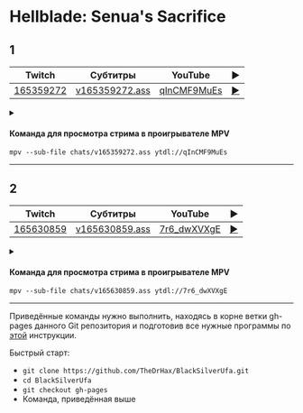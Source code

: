<!-- video.js -->
<link href="https://cdnjs.cloudflare.com/ajax/libs/video.js/6.3.3/video-js.css" rel="stylesheet">
<script src="https://cdnjs.cloudflare.com/ajax/libs/video.js/6.3.3/video.js"></script>
<!-- videojs-youtube -->
<script src="https://cdnjs.cloudflare.com/ajax/libs/videojs-youtube/2.4.1/Youtube.js"></script>
<!-- libjass -->
<link href="https://cdn.jsdelivr.net/npm/libjass@0.11.0/libjass.css" rel="stylesheet">
<script src="https://cdn.jsdelivr.net/npm/libjass@0.11.0/libjass.js"></script>
<!-- videojs-ass -->
<link href="https://cdn.jsdelivr.net/npm/videojs-ass@0.8.0/src/videojs.ass.css" rel="stylesheet">
<script src="https://cdn.jsdelivr.net/npm/videojs-ass@0.8.0/src/videojs.ass.js"></script>
<!-- videojs-resolution-switcher -->
<script src="https://cdn.jsdelivr.net/npm/videojs-resolution-switcher@0.4.2/lib/videojs-resolution-switcher.min.js"></script>

<script>
function createPlayer(id, youtube, twitch) {
  videojs(id, {
    controls: true,
    nativeControlsForTouch: false,
    width: 640,
    height: 360,
    fluid: true,
    plugins: {
      ass: {
        src: ["../chats/v" + twitch + ".ass"],
        delay: -0.1,
      },
      videoJsResolutionSwitcher: {
        default: 'high',
        dynamicLabel: true
      }
    },
    techOrder: ["youtube"],
    sources: [{
      "type": "video/youtube",
      "src": "https://www.youtube.com/watch?v=" + youtube
    }]
  });
}
</script>

# Hellblade: Senua's Sacrifice

## 1

| Twitch | Субтитры | YouTube | ▶ |
| ------ | -------- | ------- | - |
| [165359272](https://www.twitch.tv/videos/165359272) | [v165359272.ass](../chats/v165359272.ass) | [qInCMF9MuEs](https://www.youtube.com/watch?v=qInCMF9MuEs) | <a href="/src/player.html?v=qInCMF9MuEs&s=165359272" onclick="return openPlayer165359272()">▶</a> |

<script>
  function openPlayer165359272() {
    createPlayer("player-qInCMF9MuEs", "qInCMF9MuEs", "165359272");
    document.getElementById("spoiler-qInCMF9MuEs").click();
    return false;
  }
</script>

<details>
  <summary id="spoiler-qInCMF9MuEs"></summary>

  <div class="player-wrapper" style="margin-top: 32px">
    <video
      id="player-qInCMF9MuEs"
      class="video-js vjs-default-skin vjs-big-play-centered" />
  </div>
</details>

#### Команда для просмотра стрима в проигрывателе MPV

```
mpv --sub-file chats/v165359272.ass ytdl://qInCMF9MuEs
```

----
## 2

| Twitch | Субтитры | YouTube | ▶ |
| ------ | -------- | ------- | - |
| [165630859](https://www.twitch.tv/videos/165630859) | [v165630859.ass](../chats/v165630859.ass) | [7r6_dwXVXgE](https://www.youtube.com/watch?v=7r6_dwXVXgE) | <a href="/src/player.html?v=7r6_dwXVXgE&s=165630859" onclick="return openPlayer165630859()">▶</a> |

<script>
  function openPlayer165630859() {
    createPlayer("player-7r6_dwXVXgE", "7r6_dwXVXgE", "165630859");
    document.getElementById("spoiler-7r6_dwXVXgE").click();
    return false;
  }
</script>

<details>
  <summary id="spoiler-7r6_dwXVXgE"></summary>

  <div class="player-wrapper" style="margin-top: 32px">
    <video
      id="player-7r6_dwXVXgE"
      class="video-js vjs-default-skin vjs-big-play-centered" />
  </div>
</details>

#### Команда для просмотра стрима в проигрывателе MPV

```
mpv --sub-file chats/v165630859.ass ytdl://7r6_dwXVXgE
```

----

Приведённые команды нужно выполнить, находясь в корне ветки gh-pages данного Git репозитория и подготовив все нужные программы по [этой](../tutorials/watch-online.md) инструкции.

Быстрый старт:
* `git clone https://github.com/TheDrHax/BlackSilverUfa.git`
* `cd BlackSilverUfa`
* `git checkout gh-pages`
* Команда, приведённая выше

